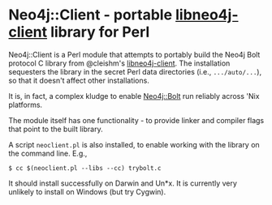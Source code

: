 # Neo4j::Client - portable [libneo4j-client](https://github.com/cleishm/libneo4j-client) library for Perl

Neo4j::Client is a Perl module that attempts to portably build the Neo4j Bolt protocol C library from @cleishm's [libneo4j-client](https://github.com/cleishm/libneo4j-client). The installation sequesters the library in the secret Perl data directories (i.e., `.../auto/...`), so that it doesn't affect other installations.

It is, in fact, a complex kludge to enable [Neo4j::Bolt](https://github.com/majensen/perlbolt) run reliably across 'Nix platforms.

The module itself has one functionality - to provide linker and compiler flags that point to the built library.

A script `neoclient.pl` is also installed, to enable working with the library on the command line. E.g.,

	$ cc $(neoclient.pl --libs --cc) trybolt.c

It should install successfully on Darwin and Un*x. It is currently very unlikely to install on Windows (but try Cygwin).





